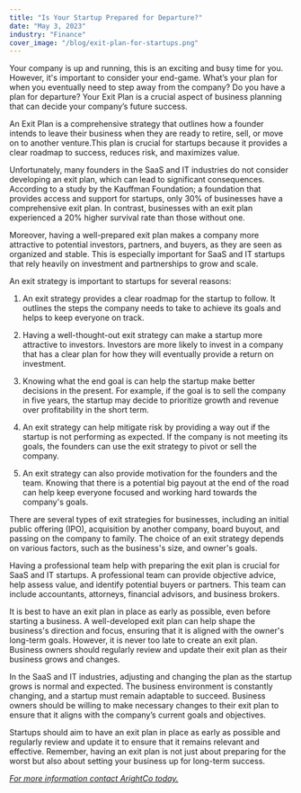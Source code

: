 ```yaml
---
title: "Is Your Startup Prepared for Departure?"
date: "May 3, 2023"
industry: "Finance"
cover_image: "/blog/exit-plan-for-startups.png"
---
```


Your company is up and running, this is an exciting and busy time for you. However, it's important to consider your end-game. What’s your plan for when you eventually need to step away from the company? Do you have a plan for departure? Your Exit Plan is a crucial aspect of business planning that can decide your company’s future success.

An Exit Plan is a comprehensive strategy that outlines how a founder intends to leave their business when they are ready to retire, sell, or move on to another venture.This plan is crucial for startups because it provides a clear roadmap to success, reduces risk, and maximizes value.

Unfortunately, many founders in the SaaS and IT industries do not consider developing an exit plan, which can lead to significant consequences. According to a study by the Kauffman Foundation; a foundation that provides access and support for startups, only 30% of businesses have a comprehensive exit plan. In contrast, businesses with an exit plan experienced a 20% higher survival rate than those without one.

Moreover, having a well-prepared exit plan makes a company more attractive to potential investors, partners, and buyers, as they are seen as organized and stable. This is especially important for SaaS and IT startups that rely heavily on investment and partnerships to grow and scale.

An exit strategy is important to startups for several reasons:

1. An exit strategy provides a clear roadmap for the startup to follow. It outlines the steps the company needs to take to achieve its goals and helps to keep everyone on track.

2. Having a well-thought-out exit strategy can make a startup more attractive to investors. Investors are more likely to invest in a company that has a clear plan for how they will eventually provide a return on investment.

3. Knowing what the end goal is can help the startup make better decisions in the present. For example, if the goal is to sell the company in five years, the startup may decide to prioritize growth and revenue over profitability in the short term.

4. An exit strategy can help mitigate risk by providing a way out if the startup is not performing as expected. If the company is not meeting its goals, the founders can use the exit strategy to pivot or sell the company.

5. An exit strategy can also provide motivation for the founders and the team. Knowing that there is a potential big payout at the end of the road can help keep everyone focused and working hard towards the company's goals.

There are several types of exit strategies for businesses, including an initial public offering (IPO), acquisition by another company, board buyout, and passing on the company to family. The choice of an exit strategy depends on various factors, such as the business's size, and owner's goals.

Having a professional team help with preparing the exit plan is crucial for SaaS and IT startups. A professional team can provide objective advice, help assess value, and identify potential buyers or partners. This team can include accountants, attorneys, financial advisors, and business brokers.

It is best to have an exit plan in place as early as possible, even before starting a business. A well-developed exit plan can help shape the business's direction and focus, ensuring that it is aligned with the owner's long-term goals. However, it is never too late to create an exit plan. Business owners should regularly review and update their exit plan as their business grows and changes.

In the SaaS and IT industries, adjusting and changing the plan as the startup grows is normal and expected. The business environment is constantly changing, and a startup must remain adaptable to succeed. Business owners should be willing to make necessary changes to their exit plan to ensure that it aligns with the company’s current goals and objectives.

Startups should aim to have an exit plan in place as early as possible and regularly review and update it to ensure that it remains relevant and effective. Remember, having an exit plan is not just about preparing for the worst but also about setting your business up for long-term success.

_[For more information contact ArightCo today.](https://www.arightco.com/contact-us)_
